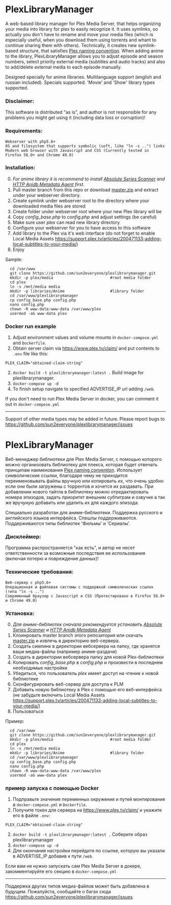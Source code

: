 # PlexLibraryManager
A web-based library manager for Plex Media Server, that helps organizing your media into library for plex to easily recognize it. 
It uses symlinks, so actually you don't have to rename and move your media files (which is especially useful, when you download them using torrents and whant to continue sharing them with others). Technically, it creates new symlink-based structure, that satisfies <a href="https://support.plex.tv/hc/en-us/sections/200059498-Naming-and-Organizing-TV-Shows">Plex naming convention</a>.
When adding anime to the library, PlexLibraryManager allows you to adjust episode and season numbers, select priority external media (subtitles and audio tracks) and also to add/delete external media to each episode manually.

Designed specially for anime libraries. Multilanguage support (english and russian included).
Specials supported. 'Movie' and 'Show' library types supported. 

### Disclaimer:

This software is distributed "as is", and author is not responsible for any problems you might get using it (including data loss or corruption)!

### Requirements:
```
Webserver with php5.6+
OS and filesystem that supports symbolic (soft, like "ln -s ..") links
Modern web browser with Javascript and CSS (Currently tested in Firefox 56.0+ and Chrome 49.0)
```
### Installation:

0. <i>For anime library it is recommend to install <a href="https://github.com/ZeroQI/Absolute-Series-Scanner">Absolute Series Scanner</a> and <a href="https://github.com/ZeroQI/Hama.bundle">HTTP Anidb Metadata Agent</a> first.</i>
1. Pull master branch from this repo or download <a href="https://github.com/sun2everyone/plexlibrarymanager/archive/master.zip">master.zip</a> and extract under your webserver directory.
2. Create symlink under webserver root to the directory where your downloaded media files are stored
3. Create folder under webserver root where your new Plex library will be
4. Copy <i>config_base.php</i> to <i>config.php</i> and adjust settings (be careful)
5. Make sure user <i>plex</i> can read new library directory
6. Configure your webserver for you to have access to this software
7. Add library to the Plex via it's web interface (do not forget to enable Local Media Assets https://support.plex.tv/articles/200471133-adding-local-subtitles-to-your-media/)
8. Enjoy


Sample:
```
  cd /var/www
  git clone https://github.com/sun2everyone/plexlibrarymanager.git
  mkdir -p plex/media                         #root media folder
  cd plex
  ln -s /mnt/media media 
  mkdir -p libraries/Anime                    #library folder
  cd /var/www/plexlibrarymanager
  cp config_base.php config.php
  nano config.php
  chown -R www-data:www-data /var/www/plex
  usermod -aG www-data plex
```
### Docker run example
1. Adjust environment values and volume mounts in `docker-compose.yml` and `Dockerfile`. 
2. Obtain server claim via https://www.plex.tv/claim/ and put contents to `.env` file like this:
```
PLEX_CLAIM="obtained-claim-string"
```
2. `docker build -t plexlibrarymanager:latest .` Build image for plexlibrarymanager.
3. `docker-compose up -d`
4. To finish setup navigate to specified ADVERTISE_IP url adding `/web`.

If you don't need to run Plex Media Server in docker, you can comment it out in `docker-compose.yml`

---------------------------------------------------------------------------------
Support of other media types may be added in future.
Please report bugs to https://github.com/sun2everyone/plexlibrarymanager/issues

# PlexLibraryManager
Веб-менеджер библиотеки для Plex Media Server, с помощью которого можно организовать библиотеку для плекса, которая будет отвечать принципам наименования <a href="https://support.plex.tv/hc/en-us/sections/200059498-Naming-and-Organizing-TV-Shows">Plex naming convention</a>. Использует символические ссылки, благодаря чему не приходится переименовывать файлы вручную или копировать их, что очень удобно если они были загружены с торрентов и хочется их раздавать. При добавлении нового тайтла в библиотеку можно отредактировать номера эпизодов, задать приоритет внешним субтитрам и озвучке а так же вручуную добавить или удалить их для каждого эпизода.

Специально разработан для аниме-библиотеки. Поддержка русского и английского языков интерфейса.
Спешлы поддерживаются. Поддерживаются типы библиотек 'Фильмы' и 'Сериалы'.

### Дисклеймер:

Программа распространяется "как есть", и автор не несет ответственности за возможные последствия ее использования (включая потерю и повреждение данных)!

### Технические требования:
```
Веб-сервер с php5.6+
Операционная и файловая системы с поддержкой символических ссылок (типа "ln -s ..")
Современный браузер с Javascript и CSS (Протестировано в Firefox 56.0+ и Chrome 49.0)
```
### Установка:

0. <i>Для аниме-библиотек сначала рекомендуется установить <a href="https://github.com/ZeroQI/Absolute-Series-Scanner">Absolute Series Scanner</a> и <a href="https://github.com/ZeroQI/Hama.bundle">HTTP Anidb Metadata Agent</a></i>
1. Клоинровать master branch этого репозитория или скачать <a href="https://github.com/sun2everyone/plexlibrarymanager/archive/master.zip">master.zip</a> и извлечь в директорию веб-сервера.
2. Создать симлинк в директории вебсервера на папку, где хранятся ваши медиа-файлы (например аниме-раздачи)
3. Создать в директории вебсервера папку для новой Plex-библиотеки
4. Копировать <i>config_base.php</i> в <i>config.php</i> и произвести в последнем необходимые настройки
5. Убедиться, что пользователь <i>plex</i> имеет доступ на чтение к новой библиотеке
6. Сконфигурировать веб-сервер для доступа к PLM
7. Добавить новую библиотеку в Plex с помощью его веб-интерфейса (не забудьте включить Local Media Assets https://support.plex.tv/articles/200471133-adding-local-subtitles-to-your-media/)
8. Пользоваться


Пример:
```
  cd /var/www
  git clone https://github.com/sun2everyone/plexlibrarymanager.git
  mkdir -p plex/media                         #root media folder
  cd plex
  ln -s /mnt/media media 
  mkdir -p libraries/Anime                    #library folder
  cd /var/www/plexlibrarymanager
  cp config_base.php config.php
  nano config.php
  chown -R www-data:www-data /var/www/plex
  usermod -aG www-data plex
```
### пример запуска с помощью Docker
1. Подправьте значения переменных окружения и путей монтирования в `docker-compose.yml` и `Dockerfile`.
2. Получите токен для сервера на https://www.plex.tv/claim/ и укажите его в файле `.env`:
```
PLEX_CLAIM="obtained-claim-string"
```
2. `docker build -t plexlibrarymanager:latest .` Соберите образ plexlibrarymanager
3. `docker-compose up -d`
4. Для окончания настройки перейдите по ссылке, которую вы указали в ADVERTISE_IP добавив к пути `/web`.

Если вам не нужно запускать сам Plex Media Server в докере, закомментируйте его секцию в `docker-compose.yml`

---------------------------------------------------------------------------------
Поддержка других типов медиа-файлов может быть добавлена в будущем.
Пожалуйста, сообщайте о багах сюда https://github.com/sun2everyone/plexlibrarymanager/issues

